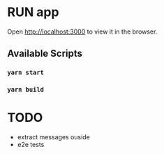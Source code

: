 
# RUN app
Open [http://localhost:3000](http://localhost:3000) to view it in the browser.
## Available Scripts
### `yarn start`
### `yarn build`

# TODO
* extract messages ouside
* e2e tests